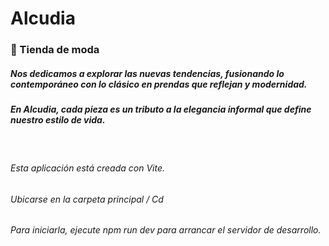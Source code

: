 # Alcudia
### 🌊 Tienda de moda

##### Nos dedicamos a explorar las nuevas tendencias, fusionando lo contemporáneo con lo clásico en prendas que reflejan y modernidad. 
##### En Alcudia, cada pieza es un tributo a la elegancia informal que define nuestro estilo de vida.

<br>

###### Esta aplicación está creada con Vite.
######  Ubicarse en la carpeta principal / Cd
###### Para iniciarla, ejecute npm run dev para arrancar el servidor de desarrollo.

